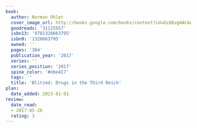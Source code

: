 ```yaml
---
book:
  author: Norman Ohler
  cover_image_url: http://books.google.com/books/content?id=DzQ8vgAACAAJ&printsec=frontcover&img=1&zoom=1&source=gbs_api
  goodreads: '31125557'
  isbn13: '9781328663795'
  isbn9: '1328663795'
  owned: ''
  pages: '304'
  publication_year: '2017'
  series: ''
  series_position: '2017'
  spine_color: '#ebe417'
  tags: ''
  title: 'Blitzed: Drugs in the Third Reich'
plan:
  date_added: 2023-01-01
review:
  date_read:
  - 2017-05-26
  rating: 3
---
```

